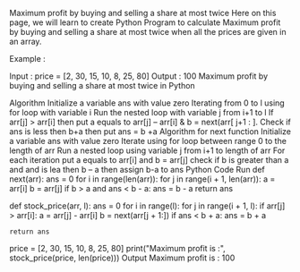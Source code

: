 Maximum profit by buying and selling a share at most twice
Here on this page, we will learn to create Python Program to calculate Maximum profit by buying and selling a share at most twice when all the prices are given in an array.

Example :

Input : price = [2, 30, 15, 10, 8, 25, 80]
Output : 100
Maximum profit by buying and selling a share at most twice in Python

Algorithm
Initialize a variable ans with value zero
Iterating from 0 to l using for loop with variable i
Run the nested loop with variable j from i+1 to l
If arr[j] > arr[i] then put a equals to arr[j] – arr[i] & b = next(arr[ j+1 :  ]. Check if ans is less then b+a then put ans = b +a
Algorithm for next function
Initialize a variable ans with value zero
Iterate using for loop between range 0 to the length of arr
Run a nested loop using variable j from i+1 to length of arr
For each iteration put a equals to arr[i] and b = arr[j]
check if b is greater than a and and is lea then b – a then assign b-a to ans
Python Code
Run
def next(arr):
    ans = 0
    for i in range(len(arr)):
        for j in range(i + 1, len(arr)):
            a = arr[i]
            b = arr[j]
            if b > a and ans < b - a:
                ans = b - a
    return ans


def stock_price(arr, l):
    ans = 0
    for i in range(l):
        for j in range(i + 1, l):
            if arr[j] > arr[i]:
                a = arr[j] - arr[i]
                b = next(arr[j + 1:])
                if ans < b + a:
                    ans = b + a

    return ans


price = [2, 30, 15, 10, 8, 25, 80]
print("Maximum profit is :", stock_price(price, len(price)))
Output
Maximum profit is : 100
